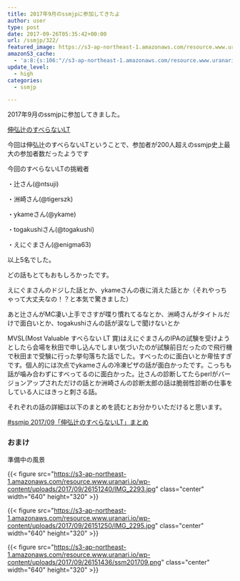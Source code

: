 ```yaml
---
title: 2017年9月のssmjpに参加してきたよ
author: user
type: post
date: 2017-09-26T05:35:42+00:00
url: /ssmjp/322/
featured_image: https://s3-ap-northeast-1.amazonaws.com/resource.www.uranari.io/wp-content/uploads/2017/09/26151436/ssm201709.png
amazonS3_cache:
  - 'a:8:{s:106:"//s3-ap-northeast-1.amazonaws.com/resource.www.uranari.io/wp-content/uploads/2017/09/26151240/IMG_2293.jpg";i:326;s:115:"//s3-ap-northeast-1.amazonaws.com/resource.www.uranari.io/wp-content/uploads/2017/09/26151240/IMG_2293-1024x768.jpg";i:326;s:56:"//www.uranari.io/wp-content/uploads/2017/09/IMG_2293.jpg";i:326;s:65:"//www.uranari.io/wp-content/uploads/2017/09/IMG_2293-1024x768.jpg";i:326;s:106:"//s3-ap-northeast-1.amazonaws.com/resource.www.uranari.io/wp-content/uploads/2017/09/26151250/IMG_2295.jpg";i:327;s:115:"//s3-ap-northeast-1.amazonaws.com/resource.www.uranari.io/wp-content/uploads/2017/09/26151250/IMG_2295-1024x768.jpg";i:327;s:56:"//www.uranari.io/wp-content/uploads/2017/09/IMG_2295.jpg";i:327;s:65:"//www.uranari.io/wp-content/uploads/2017/09/IMG_2295-1024x768.jpg";i:327;}'
update_level:
  - high
categories:
  - ssmjp

---
```

2017年9月のssmjpに参加してきました。

[伸弘辻のすべらないLT](https://ssmjp.connpass.com/event/65081/)

今回は伸弘辻のすべらないLTということで、参加者が200人超えのssmjp史上最大の参加者数だったようです

今回のすべらないLTの挑戦者
  
・辻さん(@ntsuji)
  
・洲崎さん(@tigerszk)
  
・ykameさん(@ykame)
  
・togakushiさん(@togakushi)
  
・えにぐまさん(@enigma63)
  
以上5名でした。

どの話もとてもおもしろかったです。
  
えにぐまさんのドジした話とか、ykameさんの夜に消えた話とか（それやっちゃって大丈夫なの！？と本気で驚きました）
  
あと辻さんがMC凄い上手でさすが喋り慣れてるなとか、洲崎さんがタイトルだけで面白いとか、togakushiさんの話が涙なしで聞けないとか

MVSL(Most Valuable すべらない LT 賞)はえにぐまさんのIPAの試験を受けようとしたら会場を秋田で申し込んでしまい気づいたのが試験前日だったので飛行機で秋田まで受験に行った挙句落ちた話でした。すべったのに面白いとか卑怯すぎです。個人的には次点でykameさんの冷凍ピザの話が面白かったです。こっちも話が噛み合わずにすべってるのに面白かった。辻さんの診断してたらperlがバージョンアップされただけの話とか洲崎さんの診断太郎の話は脆弱性診断の仕事をしている人にはきっと刺さる話。
  
それぞれの話の詳細は以下のまとめを読むとお分かりいただけると思います。
  
[#ssmjp 2017/09「伸弘辻のすべらないLT」まとめ](https://togetter.com/li/1154754)

### おまけ

準備中の風景

{{< figure src="https://s3-ap-northeast-1.amazonaws.com/resource.www.uranari.io/wp-content/uploads/2017/09/26151240/IMG_2293.jpg" class="center" width="640" height="320" >}}

{{< figure src="https://s3-ap-northeast-1.amazonaws.com/resource.www.uranari.io/wp-content/uploads/2017/09/26151250/IMG_2295.jpg" class="center" width="640" height="320" >}}

{{< figure src="https://s3-ap-northeast-1.amazonaws.com/resource.www.uranari.io/wp-content/uploads/2017/09/26151436/ssm201709.png" class="center" width="640" height="320" >}}
